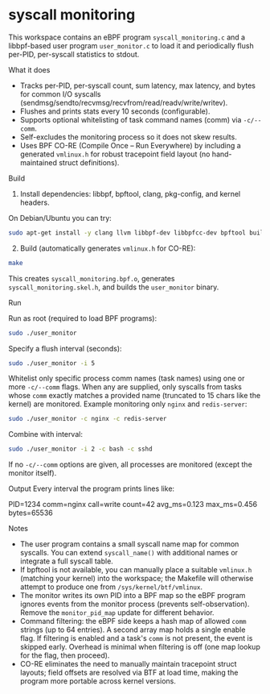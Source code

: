 # syscall monitoring

This workspace contains an eBPF program `syscall_monitoring.c` and a libbpf-based user program `user_monitor.c` to load it and periodically flush per-PID, per-syscall statistics to stdout.

What it does
- Tracks per-PID, per-syscall count, sum latency, max latency, and bytes for common I/O syscalls (sendmsg/sendto/recvmsg/recvfrom/read/readv/write/writev).
- Flushes and prints stats every 10 seconds (configurable).
- Supports optional whitelisting of task command names (comm) via `-c/--comm`.
- Self-excludes the monitoring process so it does not skew results.
- Uses BPF CO-RE (Compile Once – Run Everywhere) by including a generated `vmlinux.h` for robust tracepoint field layout (no hand-maintained struct definitions).

Build
1. Install dependencies: libbpf, bpftool, clang, pkg-config, and kernel headers.

On Debian/Ubuntu you can try:

```bash
sudo apt-get install -y clang llvm libbpf-dev libbpfcc-dev bpftool build-essential pkg-config linux-headers-$(uname -r)
```

2. Build (automatically generates `vmlinux.h` for CO-RE):

```bash
make
```

This creates `syscall_monitoring.bpf.o`, generates `syscall_monitoring.skel.h`, and builds the `user_monitor` binary.

Run

Run as root (required to load BPF programs):

```bash
sudo ./user_monitor
```

Specify a flush interval (seconds):

```bash
sudo ./user_monitor -i 5
```

Whitelist only specific process comm names (task names) using one or more `-c/--comm` flags. When any are supplied, only syscalls from tasks whose `comm` exactly matches a provided name (truncated to 15 chars like the kernel) are monitored. Example monitoring only `nginx` and `redis-server`:

```bash
sudo ./user_monitor -c nginx -c redis-server
```

Combine with interval:

```bash
sudo ./user_monitor -i 2 -c bash -c sshd
```

If no `-c/--comm` options are given, all processes are monitored (except the monitor itself).

Output
Every interval the program prints lines like:

PID=1234 comm=nginx call=write count=42 avg_ms=0.123 max_ms=0.456 bytes=65536

Notes
- The user program contains a small syscall name map for common syscalls. You can extend `syscall_name()` with additional names or integrate a full syscall table.
- If bpftool is not available, you can manually place a suitable `vmlinux.h` (matching your kernel) into the workspace; the Makefile will otherwise attempt to produce one from `/sys/kernel/btf/vmlinux`.
- The monitor writes its own PID into a BPF map so the eBPF program ignores events from the monitor process (prevents self-observation). Remove the `monitor_pid_map` update for different behavior.
- Command filtering: the eBPF side keeps a hash map of allowed `comm` strings (up to 64 entries). A second array map holds a single enable flag. If filtering is enabled and a task's `comm` is not present, the event is skipped early. Overhead is minimal when filtering is off (one map lookup for the flag, then proceed).
- CO-RE eliminates the need to manually maintain tracepoint struct layouts; field offsets are resolved via BTF at load time, making the program more portable across kernel versions.
